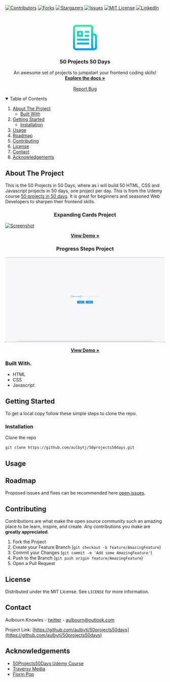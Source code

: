 <!--
*** Thanks for checking out the 50projects50days. If you have a suggestion
*** that would make this better, please fork the repo and create a pull request
*** or simply open an issue with the tag "enhancement".
*** Thanks again! Now go create something AMAZING! :D
-->



<!-- PROJECT SHIELDS -->
<!--
*** I'm using markdown "reference style" links for readability.
*** Reference links are enclosed in brackets [ ] instead of parentheses ( ).
*** See the bottom of this document for the declaration of the reference variables
*** for contributors-url, forks-url, etc. This is an optional, concise syntax you may use.
*** https://www.markdownguide.org/basic-syntax/#reference-style-links
-->
[![Contributors][contributors-shield]][contributors-url]
[![Forks][forks-shield]][forks-url]
[![Stargazers][stars-shield]][stars-url]
[![Issues][issues-shield]][issues-url]
[![MIT License][license-shield]][license-url]
[![LinkedIn][linkedin-shield]][linkedin-url]



<!-- PROJECT LOGO -->
<br />
<p align="center">
  <a href="https://github.com/aulbytj/50projects50days">
    <img src="src/images/logo.png" alt="Logo" width="80" height="80">
  </a>

  <h3 align="center">50 Projects 50 Days</h3>

  <p align="center">
    An awesome set of projects to jumpstart your frontend coding skills!
    <br />
    <a href="https://github.com/aulbytj/50projects50days"><strong>Explore the docs »</strong></a>
    <br />
    <br />
    <a href="https://github.com/aulbytj/50projects50days/issues">Report Bug</a>
  </p>
</p>



<!-- TABLE OF CONTENTS -->
<details open="open">
  <summary>Table of Contents</summary>
  <ol>
    <li>
      <a href="#about-the-project">About The Project</a>
      <ul>
        <li><a href="#built-with">Built With</a></li>
      </ul>
    </li>
    <li>
      <a href="#getting-started">Getting Started</a>
      <ul>
        <li><a href="#installation">Installation</a></li>
      </ul>
    </li>
    <li><a href="#usage">Usage</a></li>
    <li><a href="#roadmap">Roadmap</a></li>
    <li><a href="#contributing">Contributing</a></li>
    <li><a href="#license">License</a></li>
    <li><a href="#contact">Contact</a></li>
    <li><a href="#acknowledgements">Acknowledgements</a></li>
  </ol>
</details>



<!-- ABOUT THE PROJECT -->
## About The Project

This is the 50 Projects in 50 Days, where as i will build 50 HTML, CSS and Javascript projects in 50 days, one project per day. This is from the Udemy course  [50 projects in 50 days](https://www.udemy.com/course/50-projects-50-days). It is great for beginners and seasoned Web Developers to sharpen their frontend skills.

<h3 align="center"> Expanding Cards Project</h3>
<p>
  <a href="https://expanding-cards.vercel.app/">
    <img src="src/images/Screenshot-expanding-cards.jpg" alt="Screenshot">
  </a>
  <p align="center">
    <a href="https://expanding-cards.vercel.app/"><strong>View Demo »</strong></a>
  </p>
</p>

<h3 align="center"> Progress Steps Project</h3>
<p>
  <a href="https://expanding-cards.vercel.app/">
    <img src="src/images/Screenshot-progress-steps.png" alt="Screenshot">
  </a>
  <p align="center">
    <a href="https://expanding-cards.vercel.app/"><strong>View Demo »</strong></a>
  </p>
</p>





### Built With.

* HTML
* CSS
* Javascript

<!-- GETTING STARTED -->
## Getting Started

To get a local copy follow these simple steps to clone the repo.


### Installation


Clone the repo
   ```sh
   git clone https://github.com/aulbytj/50projects50days.git
   ```

<!-- USAGE EXAMPLES -->
## Usage


<!-- ROADMAP -->
## Roadmap

Proposed issues and fixes can be recommended here [open issues](https://github.com/aulbytj/50projects50days/issues).



<!-- CONTRIBUTING -->
## Contributing

Contributions are what make the open source community such an amazing place to be learn, inspire, and create. Any contributions you make are **greatly appreciated**.

1. Fork the Project
2. Create your Feature Branch (`git checkout -b feature/AmazingFeature`)
3. Commit your Changes (`git commit -m 'Add some AmazingFeature'`)
4. Push to the Branch (`git push origin feature/AmazingFeature`)
5. Open a Pull Request



<!-- LICENSE -->
## License

Distributed under the MIT License. See `LICENSE` for more information.



<!-- CONTACT -->
## Contact

Aulbourn Knowles - [twitter](https://twitter.com/aulbytj) - aulbourn@outlook.com

Project Link: [https://github.com/aulbytj/50projects50days](https://github.com/aulbytj/50projects50days)



<!-- ACKNOWLEDGEMENTS -->
## Acknowledgements
* [50Projects50Days Udemy Course](https://www.udemy.com/course/50-projects-50-days)
* [Traversy Media](https://www.youtube.com/user/TechGuyWeb)
* [Florin Pop](https://www.youtube.com/channel/UCeU-1X402kT-JlLdAitxSMA)



<!-- MARKDOWN LINKS & IMAGES -->
<!-- https://www.markdownguide.org/basic-syntax/#reference-style-links -->
[contributors-shield]: https://img.shields.io/github/contributors/aulbytj/50projects50days.svg?style=for-the-badge
[contributors-url]: https://github.com/aulbytj/50projects50days/graphs/contributors
[forks-shield]: https://img.shields.io/github/forks/aulbytj/50projects50days.svg?style=for-the-badge
[forks-url]: https://github.com/aulbytj/50projects50days/network/members
[stars-shield]: https://img.shields.io/github/stars/aulbytj/50projects50days.svg?style=for-the-badge
[stars-url]: https://github.com/aulbytj/50projects50days/stargazers
[issues-shield]: https://img.shields.io/github/issues/aulbytj/50projects50days.svg?style=for-the-badge
[issues-url]: https://github.com/aulbytj/50projects50days/issues
[license-shield]: https://img.shields.io/github/license/aulbytj/50projects50days.svg?style=for-the-badge
[license-url]: https://github.com/aulbytj/50projects50days/blob/master/LICENSE.txt
[linkedin-shield]: https://img.shields.io/badge/-LinkedIn-black.svg?style=for-the-badge&logo=linkedin&colorB=555
[linkedin-url]: https://linkedin.com/in/aulbytj
[product-screenshot]: images/screenshot.png
